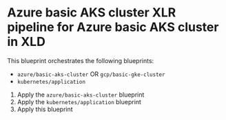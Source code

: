 # Azure basic AKS cluster XLR pipeline for Azure basic AKS cluster in XLD

This blueprint orchestrates the following blueprints:
* `azure/basic-aks-cluster` OR `gcp/basic-gke-cluster`
* `kubernetes/application`

1. Apply the `azure/basic-aks-cluster` blueprint
2. Apply the `kubernetes/application` blueprint
3. Apply this blueprint
